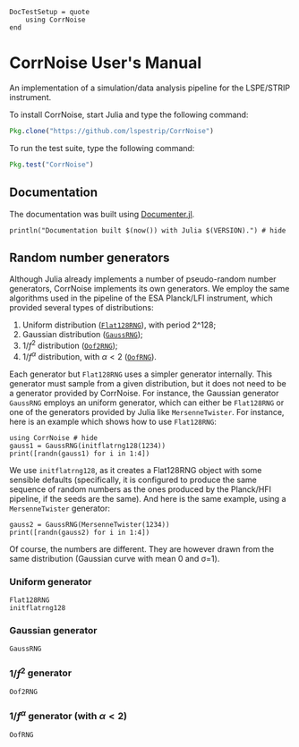 ```@meta
DocTestSetup = quote
    using CorrNoise
end
```

# CorrNoise User's Manual

An implementation of a simulation/data analysis pipeline for the LSPE/STRIP instrument.

To install CorrNoise, start Julia and type the following command:
```julia
Pkg.clone("https://github.com/lspestrip/CorrNoise")
```

To run the test suite, type the following command:
```julia
Pkg.test("CorrNoise")
```

## Documentation

The documentation was built using [Documenter.jl](https://github.com/JuliaDocs).

```@example
println("Documentation built $(now()) with Julia $(VERSION).") # hide
```

## Random number generators

Although Julia already implements a number of pseudo-random number generators,
CorrNoise implements its own generators. We employ the same algorithms used in
the pipeline of the ESA Planck/LFI instrument, which provided several types of
distributions:

1. Uniform distribution ([`Flat128RNG`](@ref)), with period 2^128;
1. Gaussian distribution ([`GaussRNG`](@ref));
1. $1/f^2$ distribution ([`Oof2RNG`](@ref));
1. $1/f^α$ distribution, with $α < 2$  ([`OofRNG`](@ref)).

Each generator but `Flat128RNG` uses a simpler generator internally. This
generator must sample from a given distribution, but it does not need to be a
generator provided by CorrNoise. For instance, the Gaussian generator
`GaussRNG` employs an uniform generator, which can either be `Flat128RNG` or one
of the generators provided by Julia like `MersenneTwister`. For instance, here
is an example which shows how to use `Flat128RNG`:

```@repl rngexample1
using CorrNoise # hide
gauss1 = GaussRNG(initflatrng128(1234))
print([randn(gauss1) for i in 1:4])
```

We use `initflatrng128`, as it creates a Flat128RNG object with some sensible
defaults (specifically, it is configured to produce the same sequence of random
numbers as the ones produced by the Planck/HFI pipeline, if the seeds are the
same). And here is the same example, using a `MersenneTwister` generator:

```@repl rngexample1
gauss2 = GaussRNG(MersenneTwister(1234))
print([randn(gauss2) for i in 1:4])
```

Of course, the numbers are different. They are however drawn from the same
distribution (Gaussian curve with mean 0 and σ=1).

### Uniform generator

```@docs
Flat128RNG
initflatrng128
```

### Gaussian generator

```@docs
GaussRNG
```

### $1/f^2$ generator

```@docs
Oof2RNG
```

### $1/f^α$ generator (with $α < 2$)

```@docs
OofRNG
```
